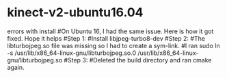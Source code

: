 # kinect-v2-ubuntu16.04
errors with install
#On Ubuntu 16, I had the same issue. Here is how it got fixed. Hope it helps
#Step 1:
#Install libjpeg-turbo8-dev
#Step 2:
#The libturbojpeg.so file was missing so I had to create a sym-link.
#I ran sudo ln -s /usr/lib/x86_64-linux-gnu/libturbojpeg.so.0 /usr/lib/x86_64-linux-gnu/libturbojpeg.so
#Step 3:
#Deleted the build directory and ran cmake again.
